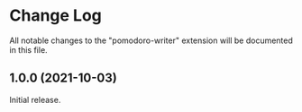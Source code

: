 # Change Log

All notable changes to the "pomodoro-writer" extension will be documented in this file.


## 1.0.0 (2021-10-03)

Initial release.
